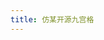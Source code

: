```yaml
---
title: 仿某开源九宫格
---
```


<examples-jq1-grid />

<RecoDemo :collapse="true">
  <template slot="code-vue">
    <<< @/.vuepress/components/examples/jq1-grid.vue
  </template>
</RecoDemo>
